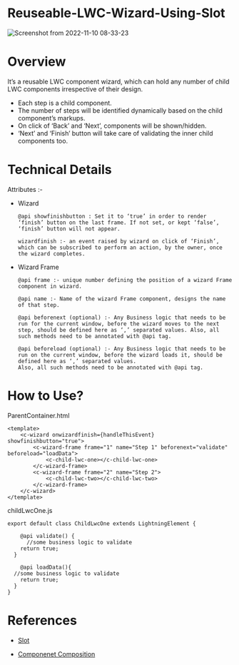 # Reuseable-LWC-Wizard-Using-Slot

![Screenshot from 2022-11-10 08-33-23](https://user-images.githubusercontent.com/22127564/201043606-056f8dac-cd79-4e77-99d5-7a30ced315b6.png)

# Overview
It’s a reusable LWC component wizard, which can hold any number of child LWC components irrespective of their design. 

- Each step is a child component.
- The number of steps will be identified dynamically based on the child component’s markups.
- On click of ‘Back’ and ‘Next’, components will be shown/hidden. 
- ‘Next’ and ‘Finish’ button will take care of validating the inner child components too.

# Technical Details

Attributes :- 

- Wizard 

      @api showfinishbutton : Set it to ‘true’ in order to render ‘finish’ button on the last frame. If not set, or kept ‘false’, ‘finish’ button will not appear.
      
      wizardfinish :- an event raised by wizard on click of ‘Finish’, which can be subscribed to perform an action, by the owner, once the wizard completes.

- Wizard Frame

      @api frame :- unique number defining the position of a wizard Frame component in wizard.

      @api name :- Name of the wizard Frame component, designs the name of that step. 

      @api beforenext (optional) :- Any Business logic that needs to be run for the current window, before the wizard moves to the next step, should be defined here as ‘,’ separated values. Also, all such methods need to be annotated with @api tag.

      @api beforeload (optional) :- Any Business logic that needs to be run on the current window, before the wizard loads it, should be defined here as ‘,’ separated values. 
      Also, all such methods need to be annotated with @api tag.


# How to Use?

ParentContainer.html 

    <template>
        <c-wizard onwizardfinish={handleThisEvent} showfinishbutton="true">
            <c-wizard-frame frame="1" name="Step 1" beforenext="validate" beforeload="loadData">
                <c-child-lwc-one></c-child-lwc-one>
            </c-wizard-frame>
            <c-wizard-frame frame="2" name="Step 2">
                <c-child-lwc-two></c-child-lwc-two>
            </c-wizard-frame>
        </c-wizard>
    </template>

childLwcOne.js 

    export default class ChildLwcOne extends LightningElement {

        @api validate() {
          //some business logic to validate
        return true;
      }

        @api loadData(){
      //some business logic to validate
        return true;
      }
    }


# References

- [Slot](https://developer.salesforce.com/docs/component-library/documentation/en/lwc/create_components_slots)

- [Componenet Composition](https://developer.salesforce.com/docs/component-library/documentation/en/lwc/lwc.create_components_best_composition)
